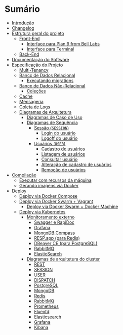 # Sumário

- [Introdução](./intro.md)
- [Changelog](./CHANGELOG.md)
- [Estrutura geral do projeto](./estrutura.md)
  - [Front-End](./frontend.md)
	- [Interface para Plan 9 from Bell Labs](./interface-plan9.md)
	- [Interface para Terminal](./interface-terminal.md)
  - [Back-End](./backend.md)
- [Documentação do Software](./documentacao.md)
- [Especificação do Projeto](./especificacao-intro.md)
  - [Multi-Tenancy](./multi-tenancy.md)
  - [Banco de Dados Relacional](./banco-relacional.md)
    - [Executando migrations](./migrations.md)
  - [Banco de Dados Não-Relacional](./banco-nao-relacional.md)
    - [Coleções](./colecoes.md)
  - [Cache](./cache-redis.md)
  - [Mensageria](./mensageria-rabbitmq.md)
  - [Coleta de Logs](./logs-fluentd.md)
  - [Diagramas de Arquitetura](./diagramas-intro.md)
    - [Diagramas de Caso de Uso](./diagramas/casos-de-uso.md)
    - [Diagramas de Sequência](./diagramas-sequencia.md)
	  <!-- - [Inquilinos (`TENANCY`)]() -->
	  <!--   - [Listagem de nomes de inquilinos]() -->
	  <!-- 	- [Listagem de inquilinos]() -->
	  <!-- 	- [Criar inquilino]() -->
	  <!-- 	- [Desativar inquilino]() -->
	  - [Sessão (`SESSION`)](./diagramas-sequencia-sessao.md)
	    - [Login do usuário](./diagramas/login.md)
		- [Logoff do usuário](./diagramas/logoff.md)
	  - [Usuários (`USER`)](./diagramas-sequencia-usuarios.md)
		- [Cadastro de usuários](./diagramas/cadastro-usuarios.md)
	    - [Listagem de usuários](./diagramas/lista-usuarios.md)
		- [Consultar usuário](./diagramas/consultar-usuarios.md)
		- [Alteração de cadastro de usuários](./diagramas/alteracao-usuarios.md)
		- [Remoção de usuários](./diagramas/remocao-usuarios.md)
	  <!-- - [Produtos (`PRODUCT`)]() -->
	  <!-- 	- [Cadastro de produtos]() -->
	  <!--   - [Listagem de produtos]() -->
	  <!-- 	- [Consultar produto]() -->
	  <!-- 	- [Alteração de cadastro de produtos]() -->
	  <!-- 	- [Remoção de produtos]() -->
	  <!-- - [Estoque (`STOCK`)]() -->
	  <!--   - [Início de estoque]() -->
	  <!-- 	- [Consulta de estoque]() -->
	  <!-- 	- [Listagem de estoques]() -->
	  <!-- 	- [Entrada de estoque]() -->
	  <!-- 	- [Saída de estoque]() -->
	  <!-- 	- [Listagem de movimentações de um estoque]() -->
	  <!-- - [Relatórios (`REPORT`)]() -->
	  <!--   - [Listagem de Entidades na tela]() -->
	  <!-- 	- [Listagem de Entidades em PDF]() -->
	  <!-- - [Clientes (`CLIENT`)]() -->
	  <!--   - [Cadastro de clientes]() -->
	  <!-- 	- [Listagem de clientes]() -->
	  <!-- 	- [Consultar cliente]() -->
	  <!-- 	- [Alteração de cadastro de cliente]() -->
	  <!-- 	- [Remoção de clientes]() -->
	  <!-- - [Auditoria (`AUDIT`)]() -->
	  <!--   - [Consultar logs de auditoria]() -->
	  <!-- - [Comunicação Instantânea (`COMM`)]() -->
	  <!--   - [Enviar mensagem via WhatsApp]() -->
	  <!-- 	- [Enviar mensagem via Facebook Messenger]() -->
	  <!-- 	- [Enviar mensagem via Instagram]() -->
	  <!-- 	- [Enviar mensagem via Telegram]() -->
- [Compilação](./compilacao.md)
  - [Executar com recursos da máquina](./executar-maquina.md)
  - [Gerando imagens via Docker](./gerando-imagens.md)
- [Deploy](./deploy.md)
  - [Deploy via Docker Compose](./deploy-compose.md)
  - [Deploy via Docker Swarm + Vagrant](./deploy-swarm.md)
	- [Deploy via Docker Swarm + Docker Machine](./deploy-swarm-machine.md)
  - [Deploy via Kubernetes](./deploy-kubernetes.md)
    - [Monitoramento externo](./ferramentas-monitoramento-externas.md)
	  - [Swagger e RapiDoc](./monitoramento-swagger.md)
	  - [Grafana](./monitoramento-grafana.md)
	  - [MongoDB Compass](./monitoramento-mongodb.md)
	  - [RESP.app (para Redis)](./monitoramento-redis.md)
	  - [DBeaver CE (para PostgreSQL)](./monitoramento-postgres.md)
	  - [RabbitMQ](./monitoramento-rabbitmq.md)
	  - [ElasticSearch](./monitoramento-elasticsearch.md)
    - [Diagramas de arquitetura do cluster](./diagramas/diagrama-arquitetura.md)
	  - [REST](./diagramas/rest.md)
	  - [SESSION](./diagramas/session.md)
	  - [USER](./diagramas/user.md)
	  - [DISPATCH](./diagramas/dispatch.md)
	  - [PostgreSQL](./diagramas/postgresql.md)
	  - [MongoDB](./diagramas/mongodb.md)
	  - [Redis](./diagramas/redis.md)
	  - [RabbitMQ](./diagramas/rabbitmq.md)
	  - [Prometheus](./diagramas/prometheus.md)
	  - [Fluentd](./diagramas/fluentd.md)
	  - [Elasticsearch](./diagramas/elasticsearch.md)
	  - [Grafana](./diagramas/grafana.md)
	  - [Kibana](./diagramas/kibana.md)
	  <!-- - [PgAdmin4]() -->
	  <!-- - [Mongo Express]() -->
	  <!-- - [Redis Commander]() -->
